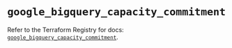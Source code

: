 # `google_bigquery_capacity_commitment`

Refer to the Terraform Registry for docs: [`google_bigquery_capacity_commitment`](https://registry.terraform.io/providers/hashicorp/google/6.32.0/docs/resources/bigquery_capacity_commitment).

